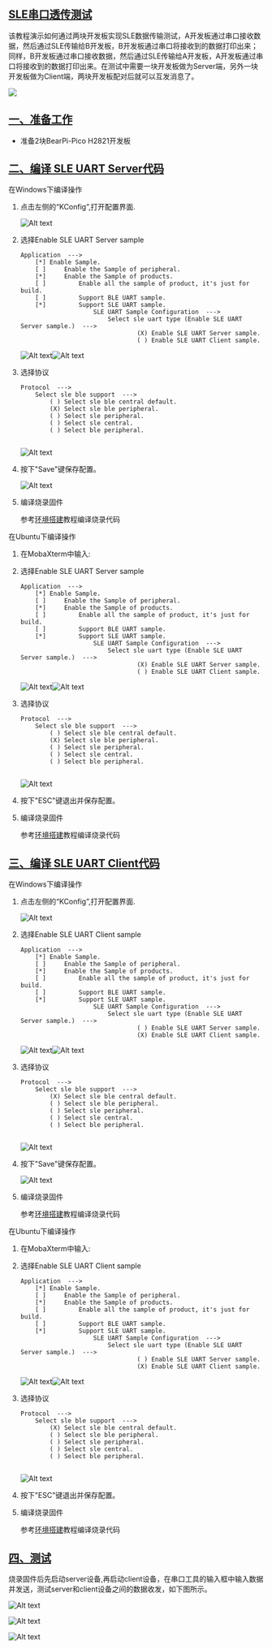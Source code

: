 ## [SLE串口透传测试](#sle串口透传测试)

该教程演示如何通过两块开发板实现SLE数据传输测试，A开发板通过串口接收数据，然后通过SLE传输给B开发板，B开发板通过串口将接收到的数据打印出来；同样，B开发板通过串口接收数据，然后通过SLE传输给A开发板，A开发板通过串口将接收到的数据打印出来。在测试中需要一块开发板做为Server端，另外一块开发板做为Client端，两块开发板配对后就可以互发消息了。

![](https://bearpi.cn/assets/image-18-DoDrYUKD.png)

## [一、准备工作](#一、准备工作)

+   准备2块BearPi-Pico H2821开发板

## [二、编译 SLE UART Server代码](#二、编译-sle-uart-server代码)

在Windows下编译操作

1.  点击左侧的“KConfig”,打开配置界面.
    
    ![Alt text](https://bearpi.cn/assets/image-4-CqlRac9C.png)
    
2.  选择Enable SLE UART Server sample
    
    ```text
    Application  --->
        [*] Enable Sample.
        [ ]     Enable the Sample of peripheral.
        [*]     Enable the Sample of products.
        [ ]         Enable all the sample of product, it's just for build.
        [ ]         Support BLE UART sample.
        [*]         Support SLE UART sample.
                        SLE UART Sample Configuration  --->
                            Select sle uart type (Enable SLE UART Server sample.)  --->
                                    (X) Enable SLE UART Server sample.
                                    ( ) Enable SLE UART Client sample.
    ```
    
    ![Alt text](https://bearpi.cn/assets/image-DjSheyV_.png)![Alt text](https://bearpi.cn/assets/image-1-BBMTCLDP.png)
    
3.  选择协议
    
    ```text
    Protocol  --->
        Select sle ble support  --->
            ( ) Select sle ble central default.
            (X) Select sle ble peripheral.
            ( ) Select sle peripheral.
            ( ) Select sle central.
            ( ) Select ble peripheral.
    
    
    ```
    
    ![Alt text](https://bearpi.cn/assets/image-2-DikMheki.png)
    
4.  按下"Save"键保存配置。
    
    ![Alt text](https://bearpi.cn/assets/image-3-sb4fwZla.png)
    
5.  编译烧录固件
    
    参考[环境搭建](https://bearpi.cn/core_board/bearpi/pico/h2821/software/%E7%8E%AF%E5%A2%83%E6%90%AD%E5%BB%BAwindows.html)教程编译烧录代码
    

在Ubuntu下编译操作

1.  在MobaXterm中输入:
    
2.  选择Enable SLE UART Server sample
    
    ```text
    Application  --->
        [*] Enable Sample.
        [ ]     Enable the Sample of peripheral.
        [*]     Enable the Sample of products.
        [ ]         Enable all the sample of product, it's just for build.
        [ ]         Support BLE UART sample.
        [*]         Support SLE UART sample.
                        SLE UART Sample Configuration  --->
                            Select sle uart type (Enable SLE UART Server sample.)  --->
                                    (X) Enable SLE UART Server sample.
                                    ( ) Enable SLE UART Client sample.
    ```
    
    ![Alt text](https://bearpi.cn/assets/image-DjSheyV_.png)![Alt text](https://bearpi.cn/assets/image-1-BBMTCLDP.png)
    
3.  选择协议
    
    ```text
    Protocol  --->
        Select sle ble support  --->
            ( ) Select sle ble central default.
            (X) Select sle ble peripheral.
            ( ) Select sle peripheral.
            ( ) Select sle central.
            ( ) Select ble peripheral.
    
    
    ```
    
    ![Alt text](https://bearpi.cn/assets/image-2-DikMheki.png)
    
4.  按下"ESC"键退出并保存配置。
    
5.  编译烧录固件
    
    参考[环境搭建](https://bearpi.cn/core_board/bearpi/pico/h2821/software/%E7%8E%AF%E5%A2%83%E6%90%AD%E5%BB%BAubuntu.html)教程编译烧录代码
    

## [三、编译 SLE UART Client代码](#三、编译-sle-uart-client代码)

在Windows下编译操作

1.  点击左侧的“KConfig”,打开配置界面.
    
    ![Alt text](https://bearpi.cn/assets/image-4-CqlRac9C.png)
    
2.  选择Enable SLE UART Client sample
    
    ```text
    Application  --->
        [*] Enable Sample.
        [ ]     Enable the Sample of peripheral.
        [*]     Enable the Sample of products.
        [ ]         Enable all the sample of product, it's just for build.
        [ ]         Support BLE UART sample.
        [*]         Support SLE UART sample.
                        SLE UART Sample Configuration  --->
                            Select sle uart type (Enable SLE UART Server sample.)  --->
                                    ( ) Enable SLE UART Server sample.
                                    (X) Enable SLE UART Client sample.
    ```
    
    ![Alt text](https://bearpi.cn/assets/image-DjSheyV_.png)![Alt text](https://bearpi.cn/assets/image-4-D0rs0cxE.png)
    
3.  选择协议
    
    ```text
    Protocol  --->
        Select sle ble support  --->
            (X) Select sle ble central default.
            ( ) Select sle ble peripheral.
            ( ) Select sle peripheral.
            ( ) Select sle central.
            ( ) Select ble peripheral.
    
    
    ```
    
    ![Alt text](https://bearpi.cn/assets/image-3-tVTLrmeU.png)
    
4.  按下"Save"键保存配置。
    
    ![Alt text](https://bearpi.cn/assets/image-3-sb4fwZla.png)
    
5.  编译烧录固件
    
    参考[环境搭建](https://bearpi.cn/core_board/bearpi/pico/h2821/software/%E7%8E%AF%E5%A2%83%E6%90%AD%E5%BB%BAwindows.html)教程编译烧录代码
    

在Ubuntu下编译操作

1.  在MobaXterm中输入:
    
2.  选择Enable SLE UART Client sample
    
    ```text
    Application  --->
        [*] Enable Sample.
        [ ]     Enable the Sample of peripheral.
        [*]     Enable the Sample of products.
        [ ]         Enable all the sample of product, it's just for build.
        [ ]         Support BLE UART sample.
        [*]         Support SLE UART sample.
                        SLE UART Sample Configuration  --->
                            Select sle uart type (Enable SLE UART Server sample.)  --->
                                    ( ) Enable SLE UART Server sample.
                                    (X) Enable SLE UART Client sample.
    ```
    
    ![Alt text](https://bearpi.cn/assets/image-DjSheyV_.png)![Alt text](https://bearpi.cn/assets/image-4-D0rs0cxE.png)
    
3.  选择协议
    
    ```text
    Protocol  --->
        Select sle ble support  --->
            (X) Select sle ble central default.
            ( ) Select sle ble peripheral.
            ( ) Select sle peripheral.
            ( ) Select sle central.
            ( ) Select ble peripheral.
    
    
    ```
    
    ![Alt text](https://bearpi.cn/assets/image-3-tVTLrmeU.png)
    
4.  按下"ESC"键退出并保存配置。
    
5.  编译烧录固件
    
    参考[环境搭建](https://bearpi.cn/core_board/bearpi/pico/h2821/software/%E7%8E%AF%E5%A2%83%E6%90%AD%E5%BB%BAubuntu.html)教程编译烧录代码
    

## [四、测试](#四、测试)

烧录固件后先启动server设备,再启动client设备，在串口工具的输入框中输入数据并发送，测试server和client设备之间的数据收发，如下图所示。

![Alt text](https://raw.githubusercontent.com/Hny0305Lin/NLChat/master/DevSummary/Screenshot_20240624_180105.png)

![Alt text](https://raw.githubusercontent.com/Hny0305Lin/NLChat/master/DevSummary/1719839124110.jpg)

![Alt text](https://raw.githubusercontent.com/Hny0305Lin/NLChat/master/DevSummary/1719938242362.jpg)
